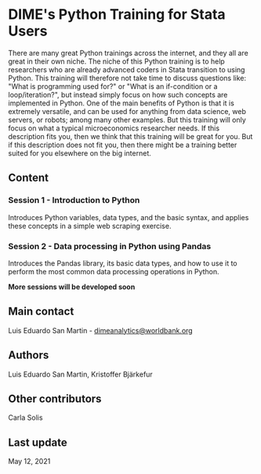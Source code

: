 # DIME's Python Training for Stata Users
There are many great Python trainings across the internet,
and they all are great in their own niche.
The niche of this Python training is to help researchers
who are already advanced coders in Stata transition to using Python.
This training will therefore not take time to discuss questions like:
"What is programming used for?" or
"What is an if-condition or a loop/iteration?",
but instead simply focus on how such concepts are implemented in Python.
One of the main benefits of Python is that it is extremely versatile,
and can be used for anything from data science,
web servers, or robots; among many other examples.
But this training will only focus on what a typical microeconomics researcher needs.
If this description fits you, then we think that this training will be great for you.
But if this description does not fit you,
then there might be a training better suited for you elsewhere on the big internet.

## Content

### Session 1 - Introduction to Python
Introduces Python variables, data types, and the basic syntax, and applies
these concepts in a simple web scraping exercise.

### Session 2 - Data processing in Python using Pandas
Introduces the Pandas library, its basic data types, and how to use it
to perform the most common data processing operations in Python.

**More sessions will be developed soon**

## Main contact
Luis Eduardo San Martin - dimeanalytics@worldbank.org

## Authors
Luis Eduardo San Martin, Kristoffer Bjärkefur

## Other contributors
Carla Solis

## Last update
May 12, 2021
